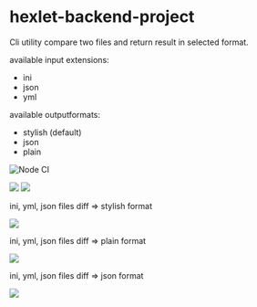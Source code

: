 # hexlet-backend-project
Cli utility compare two files and return result in selected format.

available input extensions:
- ini
- json
- yml

available outputformats:
- stylish (default)
- json
- plain

![Node CI](https://github.com/eifory/backend-project-lvl2/workflows/Node%20CI/badge.svg?branch=master)

<a href="https://codeclimate.com/github/eifory/backend-project-lvl2/maintainability"><img src="https://api.codeclimate.com/v1/badges/023fbddbc8c9c9e246f7/maintainability" /></a>
<a href="https://codeclimate.com/github/eifory/backend-project-lvl2/test_coverage"><img src="https://api.codeclimate.com/v1/badges/023fbddbc8c9c9e246f7/test_coverage" />
</a>

<p>
ini, yml, json files diff => stylish format
</p>
<p>
<a href="https://asciinema.org/a/iCorWdvRfQJvGosFY1DTsCFwf" target="_blank"><img src="https://asciinema.org/a/iCorWdvRfQJvGosFY1DTsCFwf.svg" /></a>
</p>
<p>
ini, yml, json files diff => plain format
</p>
<p>
<a href="https://asciinema.org/a/49EHR1iMIe6h3amsJ69CqlzTZ" target="_blank"><img src="https://asciinema.org/a/49EHR1iMIe6h3amsJ69CqlzTZ.svg" /></a>
</p>
<p>
ini, yml, json files diff => json format
</p>
<p>
<a href="https://asciinema.org/a/wkIjjtW4IPxFriHfxpiUrwfsx" target="_blank"><img src="https://asciinema.org/a/wkIjjtW4IPxFriHfxpiUrwfsx.svg" /></a>
</p>


